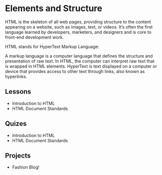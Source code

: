 # Elements and Structure

HTML is the skeleton of all web pages, providing structure to the content appearing on a website, such as images, text, or videos. It’s often the first language learned by developers, marketers, and designers and is core to front-end development work. 

HTML stands for HyperText Markup Language:

A markup language is a computer language that defines the structure and presentation of raw text.
In HTML, the computer can interpret raw text that is wrapped in HTML elements.
HyperText is text displayed on a computer or device that provides access to other text through links, also known as hyperlinks.

## Lessons
- Introduction to HTML
- HTML Document Standards


## Quizes
- Introduction to HTML
- HTML Document Standards

## Projects
- Fashion Blog!
